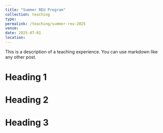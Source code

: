 ```yaml
---
title: "Summer REU Program"
collection: teaching
type:
permalink: /teaching/summer-reu-2025
venue:
date: 2025-07-01
location:
---
```


This is a description of a teaching experience. You can use markdown like any other post.

Heading 1
======

Heading 2
======

Heading 3
======

